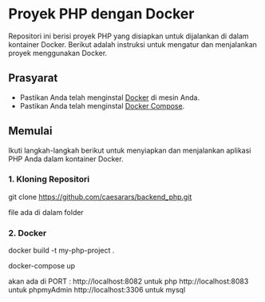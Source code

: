 # Proyek PHP dengan Docker

Repositori ini berisi proyek PHP yang disiapkan untuk dijalankan di dalam kontainer Docker. Berikut adalah instruksi untuk mengatur dan menjalankan proyek menggunakan Docker.

## Prasyarat

- Pastikan Anda telah menginstal [Docker](https://www.docker.com/get-started) di mesin Anda.
- Pastikan Anda telah menginstal [Docker Compose](https://docs.docker.com/compose/install/).

## Memulai

Ikuti langkah-langkah berikut untuk menyiapkan dan menjalankan aplikasi PHP Anda dalam kontainer Docker.

### 1. Kloning Repositori
git clone https://github.com/caesarars/backend_php.git

file ada di dalam folder

### 2. Docker
docker build -t my-php-project .

docker-compose up


akan ada di PORT : 
http://localhost:8082 untuk php
http://localhost:8083 untuk phpmyAdmin
http://localhost:3306 untuk mysql

